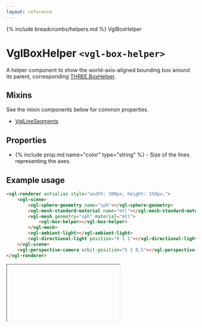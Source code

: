 ```yaml
---
layout: reference
---
```

{% include breadcrumbs/helpers.md %} VglBoxHelper
# VglBoxHelper `<vgl-box-helper>`
A helper component to show the world-axis-aligned bounding box around its parent, corresponding [THREE.BoxHelper](https://threejs.org/docs/index.html#api/helpers/BoxHelper).
## Mixins
See the mixin components below for common properties.
* [VglLineSegments](vgl-line-segments)

## Properties
* {% include prop.md name="color" type="string" %} - Size of the lines representing the axes.

## Example usage
```html
<vgl-renderer antialias style="width: 300px; height: 150px;">
    <vgl-scene>
        <vgl-sphere-geometry name="sph"></vgl-sphere-geometry>
        <vgl-mesh-standard-material name="mtl"></vgl-mesh-standard-material>
        <vgl-mesh geometry="sph" material="mtl">
            <vgl-box-helper></vgl-box-helper>
        </vgl-mesh>
        <vgl-ambient-light></vgl-ambient-light>
        <vgl-directional-light position="0 1 1"></vgl-directional-light>
    </vgl-scene>
    <vgl-perspective-camera orbit-position="5 1 0.5"></vgl-perspective-camera>
</vgl-renderer>
```
<div class="vgl-example"><iframe class="vgl-example__content" srcdoc="
    <style>
        body {
            margin: 0;
            overflow: hidden;
        }
        .vgl-canvas {
            height: 100vh;
        }
    </style>
    <vgl-renderer antialias class='vgl-canvas'>
        <vgl-scene>
            <vgl-sphere-geometry name='sph'></vgl-sphere-geometry>
            <vgl-mesh-standard-material name='mtl'></vgl-mesh-standard-material>
            <vgl-mesh geometry='sph' material='mtl'>
                <vgl-box-helper></vgl-box-helper>
            </vgl-mesh>
            <vgl-ambient-light></vgl-ambient-light>
            <vgl-directional-light position='0 1 1'></vgl-directional-light>
        </vgl-scene>
        <vgl-perspective-camera orbit-position='5 1 0.5'></vgl-perspective-camera>
    </vgl-renderer>
    <script src='../js/vue.min.js'></script>
    <script src='../js/three.min.js'></script>
    <script src='../js/vue-gl.js'></script>
    <script>
        Object.keys(VueGL).forEach(function(name) {
            Vue.component(name, VueGL[name]);
        });
        const vm = new Vue({
            el: '.vgl-canvas'
        });
    </script>
"></iframe></div>
<script src="https://unpkg.com/srcdoc-polyfill@1.0.0/srcdoc-polyfill.min.js"></script>
